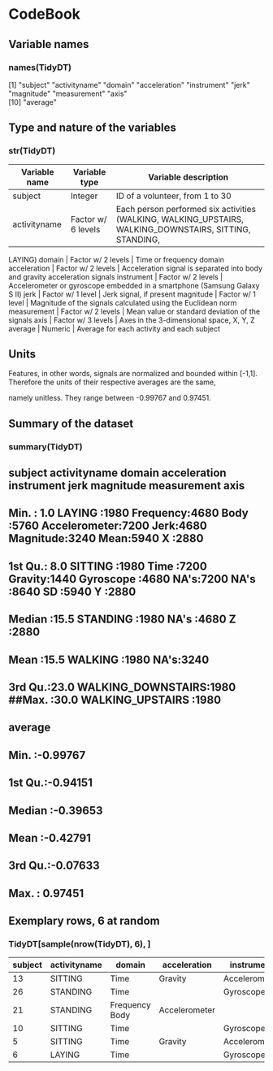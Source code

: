 # CodeBook 

## Variable names 

### names(TidyDT)

[1] "subject"      "activityname" "domain"       "acceleration" "instrument"   "jerk"         "magnitude"    "measurement"  "axis"        
[10] "average" 

## Type and nature of the variables 

### str(TidyDT) 

Variable name | Variable type | Variable description 
------------- | --------------| --------------------
subject | Integer | ID of a volunteer, from 1 to 30
activityname | Factor w/ 6 levels | Each person performed six activities (WALKING, WALKING_UPSTAIRS, WALKING_DOWNSTAIRS, SITTING, STANDING, 

LAYING)
domain | Factor w/ 2 levels | Time or frequency domain
acceleration | Factor w/ 2 levels | Acceleration signal is separated into body and gravity acceleration signals
instrument | Factor w/ 2 levels | Accelerometer or gyroscope embedded in a smartphone (Samsung Galaxy S II)
jerk | Factor w/ 1 level | Jerk signal, if present
magnitude | Factor w/ 1 level | Magnitude of the signals calculated using the Euclidean norm
measurement | Factor w/ 2 levels | Mean value or standard deviation of the signals 
axis | Factor w/ 3 levels | Axes in the 3-dimensional space, X, Y, Z
average | Numeric | Average for each activity and each subject

## Units 
Features, in other words, signals are normalized and bounded within [-1,1]. Therefore the units of their respective averages are the same, 

namely unitless. They range between -0.99767 and 0.97451. 

## Summary of the dataset 

### summary(TidyDT)

## subject         activityname              domain           acceleration   instrument           jerk        magnitude        measurement axis  

   
## Min.   : 1.0   LAYING            :1980   Frequency:4680   Body   :5760   Accelerometer:7200   Jerk:4680   Magnitude:3240   Mean:5940   X   :2880  
## 1st Qu.: 8.0   SITTING           :1980   Time     :7200   Gravity:1440   Gyroscope    :4680   NA's:7200   NA's     :8640   SD  :5940   Y   :2880  
## Median :15.5   STANDING          :1980                    NA's   :4680                                                                 Z   :2880  
## Mean   :15.5   WALKING           :1980                                                                                            NA's:3240  
## 3rd Qu.:23.0   WALKING_DOWNSTAIRS:1980                                                                                             ##Max.   :30.0   WALKING_UPSTAIRS  :1980                                                                                                            
## average        
## Min.   :-0.99767  
## 1st Qu.:-0.94151  
## Median :-0.39653  
## Mean   :-0.42791  
## 3rd Qu.:-0.07633  
## Max.   : 0.97451  

## Exemplary rows, 6 at random 

### TidyDT[sample(nrow(TidyDT), 6), ]

subject | activityname | domain | acceleration | instrument | jerk | magnitude | measurement | axis | average
------- | ------------ | ------ | ------------ | ---------- | ---- | --------- | ----------- | ---- | -------
13 | SITTING | Time | Gravity | Accelerometer | <NA> | <NA> | Mean | Z | 0.07577739
26 | STANDING | Time | <NA> | Gyroscope | Jerk | Magnitude | Mean | <NA> | -0.98854483
21 | STANDING | Frequency Body | Accelerometer | <NA> | <NA> | Mean | Y | -0.45653018
10 | SITTING | Time | <NA> | Gyroscope | Jerk | <NA> | Mean | Z | -0.04894119
5 | SITTING | Time | Gravity | Accelerometer | <NA> | <NA> | SD | X | -0.98313754
6 | LAYING | Time | <NA> | Gyroscope | Jerk | <NA> | SD | Z | -0.95957907
